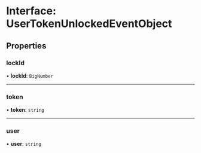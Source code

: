 # Interface: UserTokenUnlockedEventObject

## Properties

### lockId

• **lockId**: `BigNumber`

___

### token

• **token**: `string`

___

### user

• **user**: `string`
